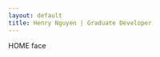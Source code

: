 ```yaml
---
layout: default
title: Henry Nguyen | Graduate Developer
---
```


<div class="home">HOME
<span class="material-icons">face</span></div>

